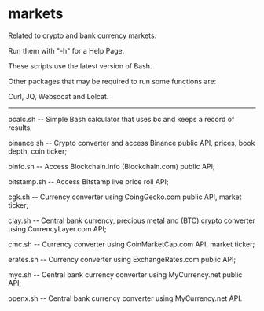 # markets
Related to crypto and bank currency markets.

Run them with "-h" for a Help Page.

These scripts use the latest version of Bash.

Other packages that may be required to run some functions are:

Curl, JQ, Websocat and Lolcat.

-------------------------------------------------------------------------------------------------

bcalc.sh -- Simple Bash calculator that uses bc and keeps a record of results;

binance.sh -- Crypto converter and access Binance public API, prices, book depth, coin ticker;

binfo.sh -- Access Blockchain.info (Blockchain.com) public API;

bitstamp.sh -- Access Bitstamp live price roll API;

cgk.sh -- Currency converter using CoingGecko.com public API, market ticker;

clay.sh -- Central bank currency, precious metal and (BTC) crypto converter using CurrencyLayer.com API;

cmc.sh -- Currency converter using CoinMarketCap.com API, market ticker;

erates.sh -- Currency converter using ExchangeRates.com public API;

myc.sh -- Central bank currency converter using MyCurrency.net public API;

openx.sh -- Central bank currency converter using MyCurrency.net API.
